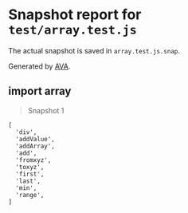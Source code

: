 # Snapshot report for `test/array.test.js`

The actual snapshot is saved in `array.test.js.snap`.

Generated by [AVA](https://ava.li).

## import array

> Snapshot 1

    [
      'div',
      'addValue',
      'addArray',
      'add',
      'fromxyz',
      'toxyz',
      'first',
      'last',
      'min',
      'range',
    ]
